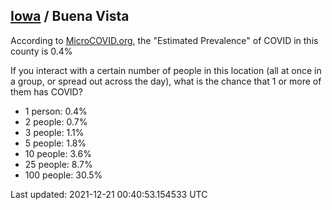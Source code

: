 
## [Iowa](/united-states/iowa) / Buena Vista

According to [MicroCOVID.org](http://microcovid.org),
the "Estimated Prevalence" of COVID in this county is 0.4%

If you interact with a certain number of people in this location
(all at once in a group, or spread out across the day), what is the chance that
1 or more of them has COVID?

- 1 person: 0.4%
- 2 people: 0.7%
- 3 people: 1.1%
- 5 people: 1.8%
- 10 people: 3.6%
- 25 people: 8.7%
- 100 people: 30.5%

Last updated: 2021-12-21 00:40:53.154533 UTC
